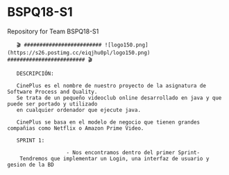 # BSPQ18-S1
Repository for Team BSPQ18-S1




       🎬 ######################### ![logo150.png](https://s26.postimg.cc/eiqjhu0pl/logo150.png) ######################### 🎬
        
       DESCRIPCIÓN:
       
       CinePlus es el nombre de nuestro proyecto de la asignatura de Software Process and Quality. 
       Se trata de un pequeño videoclub online desarrollado en java y que puede ser portado y utilizado 
       en cualquier ordenador que ejecute java. 
       
       CinePlus se basa en el modelo de negocio que tienen grandes compañias como Netflix o Amazon Prime Video.
       
       SPRINT 1:
        
                       - Nos encontramos dentro del primer Sprint-
        Tendremos que implementar un Login, una interfaz de usuario y gesion de la BD

